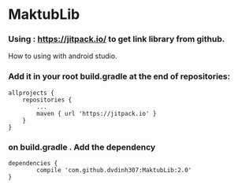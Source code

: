 # MaktubLib
### Using : https://jitpack.io/ to get link library from github.
How to using with android studio.
### Add it in your root build.gradle at the end of repositories:

	allprojects {
		repositories {
			...
			maven { url 'https://jitpack.io' }
		}
	}
  
  ### on build.gradle .  Add the dependency
  
  	dependencies {
	        compile 'com.github.dvdinh307:MaktubLib:2.0'
	}

  
